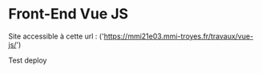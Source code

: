 # Front-End Vue JS

Site accessible à cette url : ('https://mmi21e03.mmi-troyes.fr/travaux/vue-js/')

Test deploy


